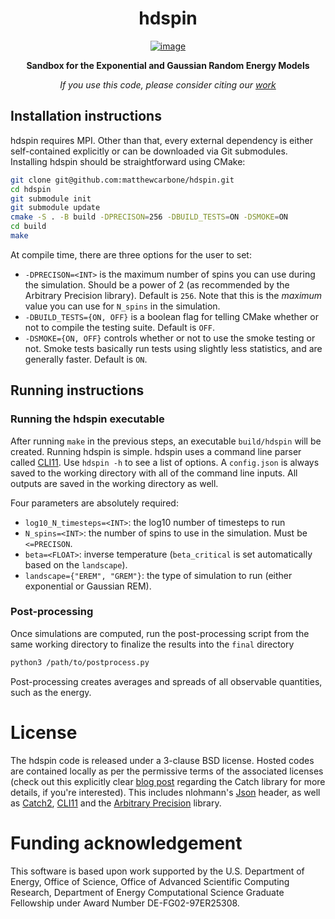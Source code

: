 <div align=center>

# hdspin

[![image](https://github.com/matthewcarbone/hdspin/actions/workflows/build.yml/badge.svg)](https://github.com/matthewcarbone/hdspin/actions/workflows/build.yaml)
<!-- [![image](https://github.com/matthewcarbone/hdspin/actions/workflows/tests.yml/badge.svg)](https://github.com/matthewcarbone/hdspin/actions/workflows/tests.yml) -->

**Sandbox for the Exponential and Gaussian Random Energy Models**

_If you use this code, please consider citing our [work](https://doi.org/10.1103/PhysRevE.106.024603)_ <br>

</div>

## Installation instructions

hdspin requires MPI. Other than that, every external dependency is either self-contained explicitly or can be downloaded via Git submodules. Installing hdspin should be straightforward using CMake:

```bash
git clone git@github.com:matthewcarbone/hdspin.git
cd hdspin
git submodule init
git submodule update
cmake -S . -B build -DPRECISON=256 -DBUILD_TESTS=ON -DSMOKE=ON
cd build
make
```


At compile time, there are three options for the user to set:
* `-DPRECISON=<INT>` is the maximum number of spins you can use during the simulation. Should be a power of 2 (as recommended by the Arbitrary Precision library). Default is `256`. Note that this is the _maximum_ value you can use for `N_spins` in the simulation.
* `-DBUILD_TESTS={ON, OFF}` is a boolean flag for telling CMake whether or not to compile the testing suite. Default is `OFF`.
* `-DSMOKE={ON, OFF}` controls whether or not to use the smoke testing or not. Smoke tests basically run tests using slightly less statistics, and are generally faster. Default is `ON`.

## Running instructions

### Running the hdspin executable

After running `make` in the previous steps, an executable `build/hdspin` will be created. Running hdspin is simple. hdspin uses a command line parser called [CLI11](https://github.com/CLIUtils/CLI11). Use `hdspin -h` to see a list of options. A `config.json` is always saved to the working directory with all of the command line inputs. All outputs are saved in the working directory as well.

Four parameters are absolutely required:
* `log10_N_timesteps=<INT>`: the log10 number of timesteps to run 
* `N_spins=<INT>`: the number of spins to use in the simulation. Must be `<=PRECISON`.
* `beta=<FLOAT>`: inverse temperature (`beta_critical` is set automatically based on the `landscape`).
* `landscape={"EREM", "GREM"}`: the type of simulation to run (either exponential or Gaussian REM).


### Post-processing

Once simulations are computed, run the post-processing script from the same working directory to finalize the results into the `final` directory

```bash
python3 /path/to/postprocess.py
```

Post-processing creates averages and spreads of all observable quantities, such as the energy.

# License

The hdspin code is released under a 3-clause BSD license. Hosted codes are contained locally as per the permissive terms of the associated licenses (check out this explicitly clear [blog post](https://levelofindirection.com/blog/unit-testing-in-cpp-and-objective-c-just-got-ridiculously-easier-still.html) regarding the Catch library for more details, if you're interested). This includes nlohmann's [Json](https://github.com/nlohmann/json) header, as well as [Catch2](https://github.com/catchorg/Catch2), [CLI11](https://github.com/CLIUtils/CLI11) and the [Arbitrary Precision](https://www.codeproject.com/Articles/5319814/Arbitrary-Precision-Easy-to-use-Cplusplus-Library) library.


# Funding acknowledgement

This software is based upon work supported by the U.S. Department of Energy, Office of Science, Office of Advanced Scientific Computing Research, Department of Energy Computational Science Graduate Fellowship under Award Number DE-FG02-97ER25308.
